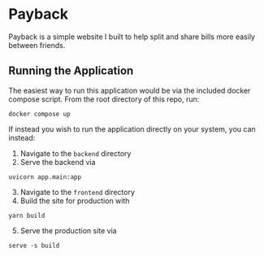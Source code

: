 # Payback
Payback is a simple website I built to help split and share bills more easily between friends.

## Running the Application
The easiest way to run this application would be via the included docker compose script. From the root directory of this repo, run:
```
docker compose up
```

If instead you wish to run the application directly on your system, you can instead:
1. Navigate to the `backend` directory
2. Serve the backend via

```
uvicorn app.main:app
```

3. Navigate to the `frontend` directory 
4. Build the site for production with

```
yarn build
```

5. Serve the production site via

```
serve -s build
```
